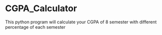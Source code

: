 # CGPA_Calculator
This python program will calculate your CGPA of 8 semester with different percentage of each semester

